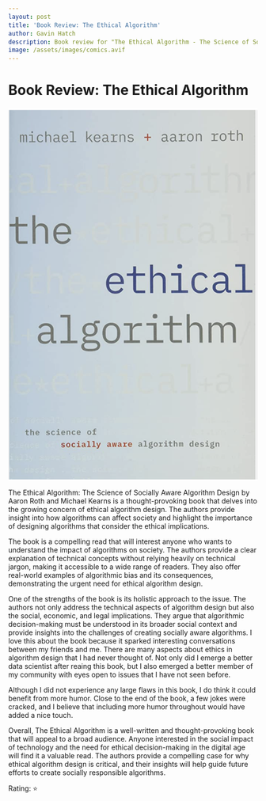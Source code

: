 ```yaml
---
layout: post
title: 'Book Review: The Ethical Algorithm'
author: Gavin Hatch
description: Book review for "The Ethical Algorithm - The Science of Socially Aware Algorithm Design" by Aaron Roth and Michael Kearns
image: /assets/images/comics.avif
---
```


# Book Review: The Ethical Algorithm

<img 
    src="https://github.com/grhatch/my386blog/blob/main/assets/images/book_cover.png?raw=true" alt="merge_conflict" style="display: block;
            margin-left: auto;
            margin-right: auto; width:800px;"
/>

The Ethical Algorithm: The Science of Socially Aware Algorithm Design by Aaron Roth and Michael Kearns is a thought-provoking book that delves into the growing concern of ethical algorithm design. The authors provide insight into how algorithms can affect society and highlight the importance of designing algorithms that consider the ethical implications.

The book is a compelling read that will interest anyone who wants to understand the impact of algorithms on society. The authors provide a clear explanation of technical concepts without relying heavily on technical jargon, making it accessible to a wide range of readers. They also offer real-world examples of algorithmic bias and its consequences, demonstrating the urgent need for ethical algorithm design.

One of the strengths of the book is its holistic approach to the issue. The authors not only address the technical aspects of algorithm design but also the social, economic, and legal implications. They argue that algorithmic decision-making must be understood in its broader social context and provide insights into the challenges of creating socially aware algorithms. I love this about the book because it sparked interesting conversations between my friends and me. There are many aspects about ethics in algorithm design that I had never thought of. Not only did I emerge a better data scientist after reaing this book, but I also emerged a better member of my community with eyes open to issues that I have not seen before.

Although I did not experience any large flaws in this book, I do think it could benefit from more humor. Close to the end of the book, a few jokes were cracked, and I believe that including more humor throughout would have added a nice touch.

Overall, The Ethical Algorithm is a well-written and thought-provoking book that will appeal to a broad audience. Anyone interested in the social impact of technology and the need for ethical decision-making in the digital age will find it a valuable read. The authors provide a compelling case for why ethical algorithm design is critical, and their insights will help guide future efforts to create socially responsible algorithms.

Rating: :star:
